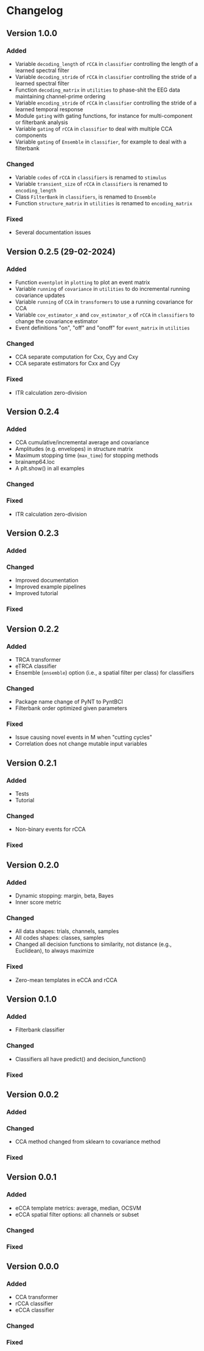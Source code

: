# Changelog

## Version 1.0.0

### Added

- Variable `decoding_length` of `rCCA` in `classifier` controlling the length of a learned spectral filter
- Variable `decoding_stride` of `rCCA` in `classifier` controlling the stride of a learned spectral filter
- Function `decoding_matrix` in `utilities` to phase-shit the EEG data maintaining channel-prime ordering
- Variable `encoding_stride` of `rCCA` in `classifier` controlling the stride of a learned temporal response
- Module `gating` with gating functions, for instance for multi-component or filterbank analysis
- Variable `gating` of `rCCA` in `classifier` to deal with multiple CCA components
- Variable `gating` of `Ensemble` in `classifier`, for example to deal with a filterbank

### Changed

- Variable `codes` of `rCCA` in `classifiers` is renamed to `stimulus`
- Variable `transient_size` of `rCCA` in `classifiers` is renamed to `encoding_length`
- Class `FilterBank` in `classifiers`, is renamed to `Ensemble`
- Function `structure_matrix` in `utilities` is renamed to `encoding_matrix`

### Fixed

- Several documentation issues

## Version 0.2.5 (29-02-2024)

### Added

- Function `eventplot` in `plotting` to plot an event matrix
- Variable `running` of `covariance` in `utilities` to do incremental running covariance updates
- Variable `running` of `CCA` in `transformers` to use a running covariance for CCA 
- Variable `cov_estimator_x` and `cov_estimator_x` of `rCCA` in `classifiers` to change the covariance estimator 
- Event definitions "on", "off" and "onoff" for `event_matrix` in `utilities`

### Changed

- CCA separate computation for Cxx, Cyy and Cxy
- CCA separate estimators for Cxx and Cyy

### Fixed

- ITR calculation zero-division

## Version 0.2.4

### Added

- CCA cumulative/incremental average and covariance
- Amplitudes (e.g. envelopes) in structure matrix
- Maximum stopping time (`max_time`) for stopping methods
- brainamp64.loc
- A plt.show() in all examples

### Changed

### Fixed

- ITR calculation zero-division

## Version 0.2.3

### Added

### Changed

- Improved documentation
- Improved example pipelines
- Improved tutorial

### Fixed

## Version 0.2.2

### Added

- TRCA transformer
- eTRCA classifier
- Ensemble (`ensemble`) option (i.e., a spatial filter per class) for classifiers

### Changed

- Package name change of PyNT to PyntBCI
- Filterbank order optimized given parameters

### Fixed

- Issue causing novel events in M when "cutting cycles"
- Correlation does not change mutable input variables

## Version 0.2.1

### Added

- Tests
- Tutorial

### Changed

- Non-binary events for rCCA

### Fixed

## Version 0.2.0

### Added

- Dynamic stopping: margin, beta, Bayes
- Inner score metric

### Changed

- All data shapes: trials, channels, samples
- All codes shapes: classes, samples
- Changed all decision functions to similarity, not distance (e.g., Euclidean), to always maximize

### Fixed

- Zero-mean templates in eCCA and rCCA

## Version 0.1.0

### Added

- Filterbank classifier

### Changed

- Classifiers all have predict() and decision_function()

### Fixed

## Version 0.0.2

### Added

### Changed

- CCA method changed from sklearn to covariance method

### Fixed

## Version 0.0.1

### Added

- eCCA template metrics: average, median, OCSVM
- eCCA spatial filter options: all channels or subset

### Changed

### Fixed

## Version 0.0.0

### Added

- CCA transformer
- rCCA classifier
- eCCA classifier

### Changed

### Fixed